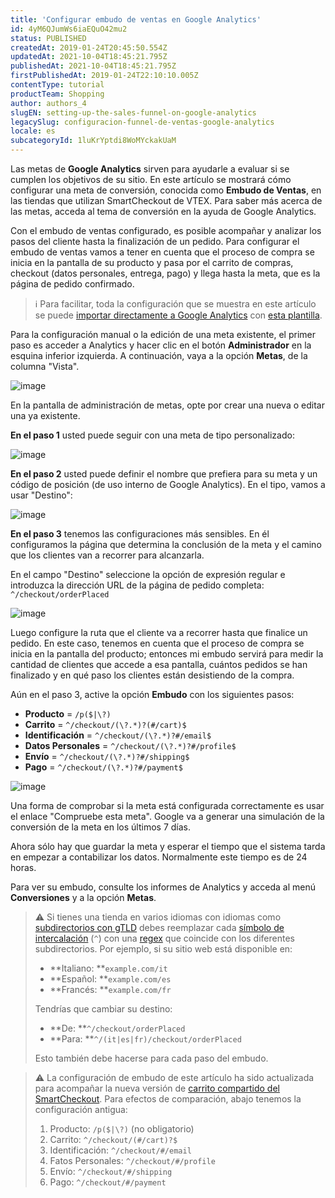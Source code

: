 ```yaml
---
title: 'Configurar embudo de ventas en Google Analytics'
id: 4yM6QJumWs6iaEQuO42mu2
status: PUBLISHED
createdAt: 2019-01-24T20:45:50.554Z
updatedAt: 2021-10-04T18:45:21.795Z
publishedAt: 2021-10-04T18:45:21.795Z
firstPublishedAt: 2019-01-24T22:10:10.005Z
contentType: tutorial
productTeam: Shopping
author: authors_4
slugEN: setting-up-the-sales-funnel-on-google-analytics
legacySlug: configuracion-funnel-de-ventas-google-analytics
locale: es
subcategoryId: 1luKrYptdi8WoMYckakUaM
---
```


Las metas de **Google Analytics** sirven para ayudarle a evaluar si se cumplen los objetivos de su sitio. En este artículo se mostrará cómo configurar una meta de conversión, conocida como __Embudo de Ventas__, en las tiendas que utilizan SmartCheckout de VTEX. Para saber más acerca de las metas, acceda al tema de conversión en la ayuda de Google Analytics.

Con el embudo de ventas configurado, es posible acompañar y analizar los pasos del cliente hasta la finalización de un pedido. Para configurar el embudo de ventas vamos a tener en cuenta que el proceso de compra se inicia en la pantalla de su producto y pasa por el carrito de compras, checkout (datos personales, entrega, pago) y llega hasta la meta, que es la página de pedido confirmado.

> ℹ️ Para facilitar, toda la configuración que se muestra en este artículo se puede [importar directamente a Google Analytics](https://support.google.com/analytics/answer/1032415?hl=es) con [esta plantilla](https://analytics.google.com/analytics/web/template?uid=tTp2GkIJRiGodszJbq8RsA).

Para la configuración manual o la edición de una meta existente, el primer paso es acceder a Analytics y hacer clic en el botón __Administrador__ en la esquina inferior izquierda. A continuación, vaya a la opción __Metas__, de la columna "Vista".

![image](https://raw.githubusercontent.com/vtexdocs/help-center-content/refs/heads/main/docs/es/tutorials/proyectos-y-integraciones/integraci%C3%B3n-con-herramientas-de-monitoreo/configuracion-funnel-de-ventas-google-analytics_1.png)

En la pantalla de administración de metas, opte por crear una nueva o editar una ya existente.

__En el paso 1__ usted puede seguir con una meta de tipo personalizado:

![image](https://raw.githubusercontent.com/vtexdocs/help-center-content/refs/heads/main/docs/es/tutorials/proyectos-y-integraciones/integraci%C3%B3n-con-herramientas-de-monitoreo/configuracion-funnel-de-ventas-google-analytics_2.png)

__En el paso 2__ usted puede definir el nombre que prefiera para su meta y un código de posición (de uso interno de Google Analytics). En el tipo, vamos a usar "Destino":

![image](https://raw.githubusercontent.com/vtexdocs/help-center-content/refs/heads/main/docs/es/tutorials/proyectos-y-integraciones/integraci%C3%B3n-con-herramientas-de-monitoreo/configuracion-funnel-de-ventas-google-analytics_3.png)

__En el paso 3__ tenemos las configuraciones más sensibles. En él configuramos la página que determina la conclusión de la meta y el camino que los clientes van a recorrer para alcanzarla.

En el campo "Destino" seleccione la opción de expresión regular e introduzca la dirección URL de la página de pedido completa: `^/checkout/orderPlaced`

![image](https://raw.githubusercontent.com/vtexdocs/help-center-content/refs/heads/main/docs/es/tutorials/proyectos-y-integraciones/integraci%C3%B3n-con-herramientas-de-monitoreo/configuracion-funnel-de-ventas-google-analytics_4.png)

Luego configure la ruta que el cliente va a recorrer hasta que finalice un pedido. En este caso, tenemos en cuenta que el proceso de compra se inicia en la pantalla del producto; entonces mi embudo servirá para medir la cantidad de clientes que accede a esa pantalla, cuántos pedidos se han finalizado y en qué paso los clientes están desistiendo de la compra.

Aún en el paso 3, active la opción __Embudo__ con los siguientes pasos:

 - __Producto__ =  `/p($|\?)`
 - __Carrito__ = `^/checkout/(\?.*)?(#/cart)$`
 - __Identificación__ = `^/checkout/(\?.*)?#/email$`
 - __Datos Personales__ = `^/checkout/(\?.*)?#/profile$`
 - __Envío__ = `^/checkout/(\?.*)?#/shipping$`
 - __Pago__ =  `^/checkout/(\?.*)?#/payment$`

![image](https://raw.githubusercontent.com/vtexdocs/help-center-content/refs/heads/main/docs/es/tutorials/proyectos-y-integraciones/integraci%C3%B3n-con-herramientas-de-monitoreo/configuracion-funnel-de-ventas-google-analytics_5.png)

Una forma de comprobar si la meta está configurada correctamente es usar el enlace "Compruebe esta meta". Google va a generar una simulación de la conversión de la meta en los últimos 7 días.

Ahora sólo hay que guardar la meta y esperar el tiempo que el sistema tarda en empezar a contabilizar los datos. Normalmente este tiempo es de 24 horas.

Para ver su embudo, consulte los informes de Analytics y acceda al menú __Conversiones__ y a la opción __Metas__.

> ⚠️ Si tienes una tienda en varios idiomas con idiomas como [subdirectorios con gTLD](https://support.google.com/webmasters/answer/182192?hl=es#locale-specific-urls) debes reemplazar cada [símbolo de intercalación](https://support.google.com/analytics/answer/1034376?hl=es&ref_topic=1034375) (`^`) con una [regex](https://support.google.com/analytics/answer/1034324?hl=es) que coincide con los diferentes subdirectorios. Por ejemplo, si su sitio web está disponible en: <ul> <li>**Italiano: **`example.com/it`</li> <li>**Español: **`example.com/es`</li> <li>**Francés: **`example.com/fr`</li> </ul> Tendrías que cambiar su destino: <ul> <li>**De: **`^/checkout/orderPlaced`</li> <li>**Para: **`^/(it|es|fr)/checkout/orderPlaced`</li> </ul> Esto también debe hacerse para cada paso del embudo.

> ⚠️ La configuración de embudo de este artículo ha sido actualizada para acompañar la nueva versión de [carrito compartido del SmartCheckout](http://help.vtex.com/es/tutorial/que-es-el-carrito-compartido). Para efectos de comparación, abajo tenemos la configuración antigua: <ol> <li>Producto: `/p($|\?)` (no obligatorio)</li> <li>Carrito: `^/checkout/(#/cart)?$`</li> <li>Identificación: `^/checkout/#/email`</li> <li>Fatos Personales: `^/checkout/#/profile`</li> <li>Envío: `^/checkout/#/shipping`</li> <li>Pago: `^/checkout/#/payment`</li> </ol>
